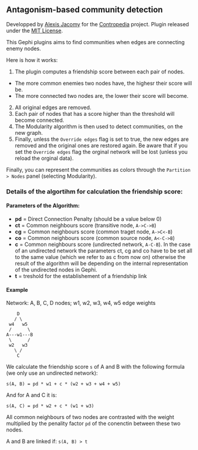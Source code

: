 ## Antagonism-based community detection

Developped by [Alexis Jacomy](https://github.com/jacomyal) for the [Contropedia](http://contropedia.net/) project.
Plugin released under the [MIT License](https://github.com/jacomyal/FriendshipsPlugin/blob/master/LICENSE.txt).

This Gephi plugins aims to find communities when edges are connecting enemy nodes.

Here is how it works:

 1. The plugin computes a friendship score between each pair of nodes.
   - The more common enemies two nodes have, the highesr their score will be.
   - The more connected two nodes are, the lower their score will become.
 2. All original edges are removed.
 3. Each pair of nodes that has a score higher than the threshold will become connected.
 4. The Modularity algorithm is then used to detect communities, on the new graph.
 5. Finally, unless the `Override edges` flag is set to true, the new edges are removed and the original ones are restored again. Be aware that if you set the `Override edges` flag the orginal network will be lost (unless you reload the orginal data).

Finally, you can represent the communities as colors through the `Partition > Nodes` panel (selecting Modularity).

### Details of the algortihm for calculation the friendship score:

#### Parameters of the Algorithm:

 - **pd** = Direct Connection Penalty (should be a value below 0)
 - **ct** = Common neighbours score (transitive node, `A->C->B`)
 - **cg** = Common neighbours score (common traget node, `A->C<-B`)
 - **co** = Common neighbours score (common source node, `A<-C->B`)
 - **c** = Common neighbours score (undirected network, `A-C-B`). In the case of an undirected network the parameters ct, cg and co have to be set all to the same value (which we refer to as c from now on) otherwise the result of the algorithm will be depending on the internal representation of the undirected nodes in Gephi.
 - **t** = treshold for the establishement of a friendship link

#### Example
Network: A, B, C, D nodes; w1, w2, w3, w4, w5 edge weights

````
    D
   / \
 w4   w5
 /      \
A---w1---B
 \      /
 w2   w3
   \ /
    C
````

We calculate the friendship score `s` of A and B with the following formula (we only use an undirected network):
````
s(A, B) = pd * w1 + c * (w2 + w3 + w4 + w5)
````

And for A and C it is:
````
s(A, C) = pd * w2 + c * (w1 + w3)
````

All common neighbours of two nodes are contrasted with the weight multiplied by the penality factor `pd` of the conenctin between these two nodes.

A and B are linked if: `s(A, B) > t`
